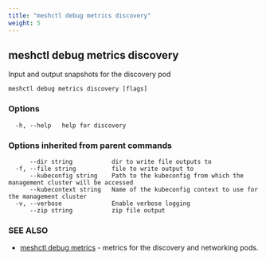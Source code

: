 ```yaml
---
title: "meshctl debug metrics discovery"
weight: 5
---
```

## meshctl debug metrics discovery

Input and output snapshots for the discovery pod

```
meshctl debug metrics discovery [flags]
```

### Options

```
  -h, --help   help for discovery
```

### Options inherited from parent commands

```
      --dir string           dir to write file outputs to
  -f, --file string          file to write output to
      --kubeconfig string    Path to the kubeconfig from which the management cluster will be accessed
      --kubecontext string   Name of the kubeconfig context to use for the management cluster
  -v, --verbose              Enable verbose logging
      --zip string           zip file output
```

### SEE ALSO

* [meshctl debug metrics](../meshctl_debug_metrics)	 - metrics for the discovery and networking pods.

